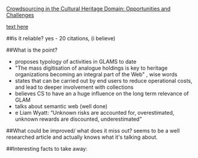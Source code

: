 [Crowdsourcing in the Cultural Heritage Domain: Opportunities and Challenges](http://www.iisi.de/fileadmin/IISI/upload/2011/p138_oomen.pdf)

[text here](texts/p138_oomen.pdf)

##is it reliable?
yes - 20 citations, (i believe)


##What is the point?
- proposes typology of activities in GLAMS to date
- "The mass digitisation of analogue holdings
is key to heritage organizations becoming an integral part
of the Web" , wise words
- states that can be carried out by end users to reduce operational costs, and lead to deeper involvement with collections
- believes CS to have an a huge influence on the long term relevance of GLAM
- talks about semantic web (well done)
- e Liam Wyatt: “Unknown risks are
accounted for, overestimated, unknown rewards are
discounted, underestimated”

##What could be improved/ what does it miss out?
seems to be a well researched article and actually knows what it's talking about.


##Interesting facts to take away: